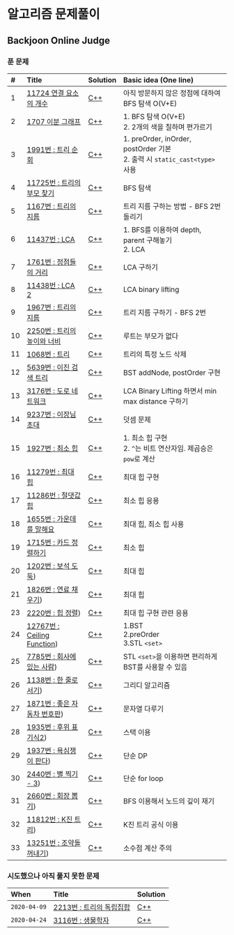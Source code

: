 # 알고리즘 문제풀이

## Backjoon Online Judge

### 푼 문제

|#|Title|Solution|Basic idea (One line)|
|:---|:---|:---|:---|
|1|[11724 연결 요소의 개수](https://www.acmicpc.net/group/board/view/7680/16582)|[C++](https://github.com/kjh107704/Algorithm/blob/master/BOJ/11724.cpp)|아직 방문하지 않은 정점에 대하여 BFS 탐색 O(V+E)|
|2|[1707 이분 그래프](https://www.acmicpc.net/group/board/view/7680/16583)|[C++](https://github.com/kjh107704/Algorithm/blob/master/BOJ/1707.cpp)|1. BFS 탐색 O(V+E)<br>2. 2개의 색을 칠하며 편가르기|
|3|[1991번 : 트리 순회](https://www.acmicpc.net/problem/1991)|[C++](https://github.com/kjh107704/Algorithm/blob/master/BOJ/1991.cpp)|1. preOrder, inOrder, postOrder 기본<br>2. 출력 시 `static_cast<type>` 사용|
|4|[11725번 : 트리의 부모 찾기](https://www.acmicpc.net/problem/11725)|[C++](https://github.com/kjh107704/Algorithm/blob/master/BOJ/11725.cpp)|BFS 탐색|
|5|[1167번 : 트리의 지름](https://www.acmicpc.net/problem/1167)|[C++](https://github.com/kjh107704/Algorithm/blob/master/BOJ/1167.cpp)|트리 지름 구하는 방법 - BFS 2번 돌리기|
|6|[11437번 : LCA](https://www.acmicpc.net/problem/11437)|[C++](https://github.com/kjh107704/Algorithm/blob/master/BOJ/11437.cpp)|1. BFS를 이용하여 depth, parent 구해놓기<br>2. LCA|
|7|[1761번 : 정점들의 거리](https://www.acmicpc.net/problem/1761)|[C++](https://github.com/kjh107704/Algorithm/blob/master/BOJ/1761.cpp)|LCA 구하기|
|8|[11438번 : LCA 2](https://www.acmicpc.net/problem/11438)|[C++](https://github.com/kjh107704/Algorithm/blob/master/BOJ/11438.cpp)|LCA binary lifting|
|9|[1967번 : 트리의 지름](https://www.acmicpc.net/problem/1967)|[C++](https://github.com/kjh107704/Algorithm/blob/master/BOJ/1967.cpp)|트리 지름 구하기 - BFS 2번|
|10|[2250번 : 트리의 높이와 너비](https://www.acmicpc.net/problem/2250)|[C++](https://github.com/kjh107704/Algorithm/blob/master/BOJ/2250.cpp)|루트는 부모가 없다|
|11|[1068번 : 트리](https://www.acmicpc.net/problem/1068)|[C++](https://github.com/kjh107704/Algorithm/blob/master/BOJ/1068.cpp)|트리의 특정 노드 삭제|
|12|[5639번 : 이진 검색 트리](https://www.acmicpc.net/problem/5639)|[C++](https://github.com/kjh107704/Algorithm/blob/master/BOJ/5639.cpp)|BST addNode, postOrder 구현|
|13|[3176번 : 도로 네트워크](https://www.acmicpc.net/problem/3176)|[C++](https://github.com/kjh107704/Algorithm/blob/master/BOJ/3176.cpp)|LCA Binary Lifting 하면서 min max distance 구하기|
|14|[9237번 : 이장님 초대](https://www.acmicpc.net/problem/9237)|[C++](https://github.com/kjh107704/Algorithm/blob/master/BOJ/9237.cpp)|덧셈 문제|
|15|[1927번 : 최소 힙](https://www.acmicpc.net/problem/1927)|[C++](https://github.com/kjh107704/Algorithm/blob/master/BOJ/1927.cpp)|1. 최소 힙 구현<br>2. `^`는 비트 연산자임. 제곱승은 `pow`로 계산|
|16|[11279번 : 최대 힙](https://www.acmicpc.net/problem/11279)|[C++](https://github.com/kjh107704/Algorithm/blob/master/BOJ/11279.cpp)|최대 힙 구현|
|17|[11286번 : 절댓값 힙](https://www.acmicpc.net/problem/11286)|[C++](https://github.com/kjh107704/Algorithm/blob/master/BOJ/11286.cpp)|최소 힙 응용|
|18|[1655번 : 가운데를 말해요](https://www.acmicpc.net/problem/1655)|[C++](https://github.com/kjh107704/Algorithm/blob/master/BOJ/1655.cpp)|최대 힙, 최소 힙 사용|
|19|[1715번 : 카드 정렬하기](https://www.acmicpc.net/problem/1715)|[C++](https://github.com/kjh107704/Algorithm/blob/master/BOJ/1715.cpp)|최소 힙|
|20|[1202번 : 보석 도둑](https://www.acmicpc.net/problem/1202))|[C++](https://github.com/kjh107704/Algorithm/blob/master/BOJ/1202.cpp)|최대 힙|
|21|[1826번 : 연료 채우기](https://www.acmicpc.net/problem/1826))|[C++](https://github.com/kjh107704/Algorithm/blob/master/BOJ/1826.cpp)|최대 힙|
|23|[2220번 : 힙 정렬](https://www.acmicpc.net/problem/2220))|[C++](https://github.com/kjh107704/Algorithm/blob/master/BOJ/2220.cpp)|최대 힙 구현 관련 응용|
|24|[12767번 : Ceiling Function](https://www.acmicpc.net/problem/12767))|[C++](https://github.com/kjh107704/Algorithm/blob/master/BOJ/12767.cpp)|1.BST<br>2.preOrder<br>3.STL `<set>`|
|25|[7785번 : 회사에 있는 사람](https://www.acmicpc.net/problem/7785))|[C++](https://github.com/kjh107704/Algorithm/blob/master/BOJ/7785.cpp)|STL `<set>`을 이용하면 편리하게 BST를 사용할 수 있음|
|26|[1138번 : 한 줄로 서기](https://www.acmicpc.net/problem/1138))|[C++](https://github.com/kjh107704/Algorithm/blob/master/BOJ/1138.cpp)|그리디 알고리즘|
|27|[1871번 : 좋은 자동차 번호판](https://www.acmicpc.net/problem/1871))|[C++](https://github.com/kjh107704/Algorithm/blob/master/BOJ/1871.cpp)|문자열 다루기|
|28|[1935번 : 후위 표기식2](https://www.acmicpc.net/problem/1935))|[C++](https://github.com/kjh107704/Algorithm/blob/master/BOJ/1935.cpp)|스택 이용|
|29|[1937번 : 욕심쟁이 판다](https://www.acmicpc.net/problem/1937))|[C++](https://github.com/kjh107704/Algorithm/blob/master/BOJ/1937.cpp)|단순 DP|
|30|[2440번 : 별 찍기 - 3](https://www.acmicpc.net/problem/2440))|[C++](https://github.com/kjh107704/Algorithm/blob/master/BOJ/2440.cpp)|단순 for loop|
|31|[2660번 : 회장 뽑기](https://www.acmicpc.net/problem/2660))|[C++](https://github.com/kjh107704/Algorithm/blob/master/BOJ/2660.cpp)|BFS 이용해서 노드의 깊이 재기|
|32|[11812번 : K진 트리](https://www.acmicpc.net/problem/11812))|[C++](https://github.com/kjh107704/Algorithm/blob/master/BOJ/11812.cpp)|K진 트리 공식 이용|
|33|[13251번 : 조약돌 꺼내기](https://www.acmicpc.net/problem/13251))|[C++](https://github.com/kjh107704/Algorithm/blob/master/BOJ/13251.cpp)|소수점 계산 주의|


### 시도했으나 아직 풀지 못한 문제


|When|Title|Solution|
|:---|:---|:---|
|`2020-04-09`|[2213번 : 트리의 독립집합](https://www.acmicpc.net/problem/2213)|[C++](https://github.com/kjh107704/Algorithm/blob/master/BOJ/2213.cpp)|
|`2020-04-24`|[3116번 : 생물학자](https://www.acmicpc.net/problem/3116)|[C++](https://github.com/kjh107704/Algorithm/blob/master/BOJ/3116.cpp)|